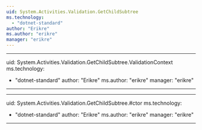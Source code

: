 ```yaml
---
uid: System.Activities.Validation.GetChildSubtree
ms.technology: 
  - "dotnet-standard"
author: "Erikre"
ms.author: "erikre"
manager: "erikre"
---
```


---
uid: System.Activities.Validation.GetChildSubtree.ValidationContext
ms.technology: 
  - "dotnet-standard"
author: "Erikre"
ms.author: "erikre"
manager: "erikre"
---

---
uid: System.Activities.Validation.GetChildSubtree.#ctor
ms.technology: 
  - "dotnet-standard"
author: "Erikre"
ms.author: "erikre"
manager: "erikre"
---
